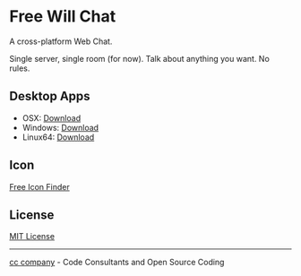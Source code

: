 # Free Will Chat

A cross-platform Web Chat.

Single server, single room (for now). Talk about anything you want. No rules.

## Desktop Apps
- OSX: [Download](http://)
- Windows: [Download](http://)
- Linux64: [Download](http://)

## Icon
[Free Icon Finder](https://www.iconfinder.com/icons/211085/bubble_chat_comment_discuss_message_speech_voice_icon#size=128)

## License
[MIT License](http://djalmaaraujo.mit-license.org)

---------------------------
[cc company](http://nossomos.cc) - Code Consultants and Open Source Coding
